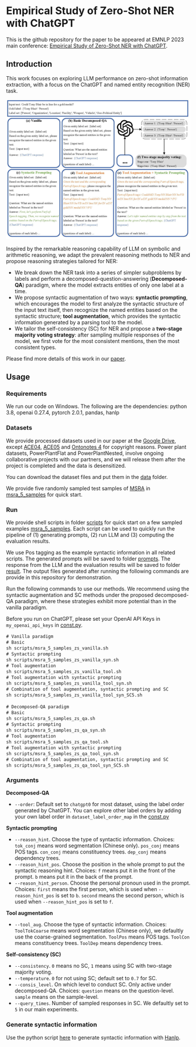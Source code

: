 # Empirical Study of Zero-Shot NER with ChatGPT

This is the github repository for the paper to be appeared at EMNLP 2023 main conference: [Empirical Study of Zero-Shot NER with ChatGPT](https://arxiv.org/abs/2310.10035).

## Introduction

This work focuses on exploring LLM performance on zero-shot information extraction, with a focus on the ChatGPT and named entity recognition (NER) task.

![](figs/method.jpg)

Inspired by the remarkable reasoning capability of LLM on symbolic and arithmetic reasoning, we adapt the prevalent reasoning methods to NER and propose reasoning strategies tailored for NER:
* We break down the NER task into a series of simpler subproblems by labels and perform a decomposed-question-answering (**Decomposed-QA**) paradigm, where the model extracts entities of only one label at a time.
* We propose syntactic augmentation of two ways: **syntactic prompting**, which encourages the model to first analyze the syntactic structure of the input text itself, then recognize the named entities based on the syntactic structure; **tool augmentation**, which provides the syntactic information generated by a parsing tool to the model.
* We tailor the self-consistency (SC) for NER and propose a **two-stage majority voting strategy**: after sampling multiple responses of the model, we first vote for the most consistent mentions, then the most consistent types.

Please find more details of this work in our [paper](https://arxiv.org/abs/2310.10035).

## Usage

### Requirements
We run our code on Windows. The following are the dependencies:
python 3.8, openai 0.27.4, pytorch 2.0.1, pandas, hanlp

### Datasets
We provide processed datasets used in our paper at the [Google Drive](https://drive.google.com/file/d/1OThhbY6IkO1vJuseLijQD5qyUoQ27dJk/view?usp=share_link), except [ACE04](https://catalog.ldc.upenn.edu/LDC2005T09), [ACE05](https://catalog.ldc.upenn.edu/LDC2006T06) and [Ontonotes 4](https://catalog.ldc.upenn.edu/LDC2011T03) for copyright reasons. Power plant datasets, PowerPlantFlat and PowerPlantNested, involve ongoing collaborative projects with our partners, and we will release them after the project is completed and the data is desensitized.

You can download the dataset files and put them in the [data](data) folder.

We provide five randomly sampled test samples of [MSRA](https://paperswithcode.com/dataset/msra-cn-ner) in [msra_5_samples](data/msra_5_samples) for quick start.

### Run
We provide shell scripts in folder [scripts](scripts) for quick start on a few sampled examples [msra_5_samples](data/msra_5_samples). Each script can be used to quickly run the pipeline of (1) generating prompts, (2) run LLM and (3) computing the evaluation results.

We use Pos tagging as the example syntactic information in all related scripts. The generated prompts will be saved to folder [prompts](prompts). The response from the LLM and the evaluation results will be saved to folder [result](result). The output files generated after running the following commands are provide in this repository for demonstration.

Run the following commands to use our methods. We recommend using the syntactic augmentation and SC methods under the proposed decomposed-QA paradigm, where these strategies exhibit more potential than in the vanilla paradigm.

Before you run on ChatGPT, please set your OpenAI API Keys in `my_openai_api_keys` in [const.py](code/const.py).

```shell
# Vanilla paradigm
# Basic
sh scripts/msra_5_samples_zs_vanilla.sh
# Syntactic prompting
sh scripts/msra_5_samples_zs_vanilla_syn.sh
# Tool augmentation
sh scripts/msra_5_samples_zs_vanilla_tool.sh
# Tool augmentation with syntactic prompting
sh scripts/msra_5_samples_zs_vanilla_tool_syn.sh
# Combination of tool augmentation, syntactic prompting and SC
sh scripts/msra_5_samples_zs_vanilla_tool_syn_SC5.sh

# Decomposed-QA paradigm
# Basic
sh scripts/msra_5_samples_zs_qa.sh
# Syntactic prompting
sh scripts/msra_5_samples_zs_qa_syn.sh
# Tool augmentation
sh scripts/msra_5_samples_zs_qa_tool.sh
# Tool augmentation with syntactic prompting
sh scripts/msra_5_samples_zs_qa_tool_syn.sh
# Combination of tool augmentation, syntactic prompting and SC
sh scripts/msra_5_samples_zs_qa_tool_syn_SC5.sh
``` 

### Arguments

**Decomposed-QA**
* `--order`: Default set to `chatgpt0` for most dataset, using the label order generated by ChatGPT. You can explore other label orders by adding your own label order in `dataset_label_order_map` in the [const.py](code/const.py)
  
**Syntactic prompting**
* `--reason_hint`. Choose the type of syntactic information. Choices: `tok_conj` means word segmentation (Chinese only). `pos_conj` means POS tags. `con_conj` means constituency trees. `dep_conj` means dependency trees.
* `--reason_hint_pos`. Choose the position in the whole prompt to put the syntactic reasoning hint. Choices: `f` means put it in the front of the prompt. `b` means put it in the back of the prompt.
* `--reason_hint_person`. Choose the personal pronoun used in the prompt. Choices: `first` means the first person, which is used when `--reason_hint_pos` is set to `b`. `second` means the second person, which is used when `--reason_hint_pos` is set to `f`.

**Tool augmentation**
* `--tool_aug`. Choose the type of syntactic information. Choices: `ToolTokCoarse` means word segmentation (Chinese only), we defaultly use the coarse-grained segmentation. `ToolPos` means POS tags. `ToolCon` means constituency trees. `ToolDep` means dependency trees.

**Self-consistency (SC)**
* `--consistency`. `0` means no SC, `1` means using SC with two-stage majority voting.
* `--temperature`. `0` for not using SC; default set to `0.7` for SC.
* `--consis_level`. On which level to conduct SC. Only active under decomposed-QA. Choices: `question` means on the question-level. `sample` means on the sample-level. 
* `--query_times`. Number of sampled responses in SC. We defaultly set to `5` in our main experiments.


### Generate syntactic information
Use the python script [here](parsing/batch_hanlp_tok_pos_con_dep.py) to generate syntactic information with [Hanlp](https://github.com/hankcs/HanLP).
